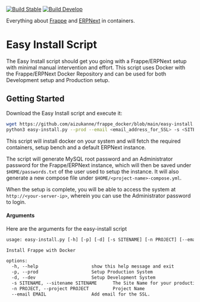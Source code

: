 [![Build Stable](https://github.com/frappe/frappe_docker/actions/workflows/build_stable.yml/badge.svg)](https://github.com/frappe/frappe_docker/actions/workflows/build_stable.yml)
[![Build Develop](https://github.com/frappe/frappe_docker/actions/workflows/build_develop.yml/badge.svg)](https://github.com/frappe/frappe_docker/actions/workflows/build_develop.yml)

Everything about [Frappe](https://github.com/frappe/frappe) and [ERPNext](https://github.com/frappe/erpnext) in containers.

# Easy Install Script
The Easy Install script should get you going with a Frappe/ERPNext setup with minimal manual intervention and effort.
This script uses Docker with the Frappe/ERPNext Docker Repository and can be used for both Development setup and Production setup.

## Getting Started

Download the Easy Install script and execute it:

```sh
wget https://github.com/aizukanne/frappe_docker/blob/main/easy-install.py
python3 easy-install.py --prod --email <email_address_for_SSL> -s <SITENAME> -n <PROJECT>
```
This script will install docker on your system and will fetch the required containers, setup bench and a default ERPNext instance.

The script will generate MySQL root password and an Administrator password for the Frappe/ERPNext instance, which will then be saved under `$HOME/passwords.txt` of the user used to setup the instance.
It will also generate a new compose file under `$HOME/<project-name>-compose.yml`.

When the setup is complete, you will be able to access the system at `http://<your-server-ip>`, wherein you can use the Administrator password to login.

#### Arguments

Here are the arguments for the easy-install script

```txt
usage: easy-install.py [-h] [-p] [-d] [-s SITENAME] [-n PROJECT] [--email EMAIL]

Install Frappe with Docker

options:
  -h, --help            		show this help message and exit
  -p, --prod            		Setup Production System
  -d, --dev             		Setup Development System
  -s SITENAME, --sitename SITENAME      The Site Name for your production site
  -n PROJECT, --project PROJECT         Project Name
  --email EMAIL         		Add email for the SSL.
```
